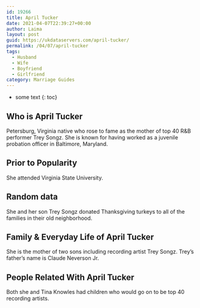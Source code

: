 ```yaml
---
id: 19266
title: April Tucker
date: 2021-04-07T22:39:27+00:00
author: Laima
layout: post
guid: https://ukdataservers.com/april-tucker/
permalink: /04/07/april-tucker
tags:
  - Husband
  - Wife
  - Boyfriend
  - Girlfriend
category: Marriage Guides
---
```


* some text
{: toc}


## Who is April Tucker
                  
                  
                  
Petersburg, Virginia native who rose to fame as the mother of top 40 R&B performer Trey Songz. She is known for having worked as a juvenile probation officer in Baltimore, Maryland.
                  
              
            
              
            
                
                
                
## Prior to Popularity
                  
                  
                  
She attended Virginia State University.
                  
              
            
              
            
                
                
                
## Random data
                  
                  
                  
She and her son Trey Songz donated Thanksgiving turkeys to all of the families in their old neighborhood.
                  
              
            
              
            
                
                
                
## Family & Everyday Life of April Tucker
                  
                  
                  
She is the mother of two sons including recording artist Trey Songz. Trey&#8217;s father&#8217;s name is Claude Neverson Jr.
                  
              
            
              
            
                
                
                
## People Related With April Tucker
                  
                  
                  
Both she and Tina Knowles had children who would go on to be top 40 recording artists.
                  
              
            
              
            
                
              
            
              
              
            
            
              
            
          
          
          